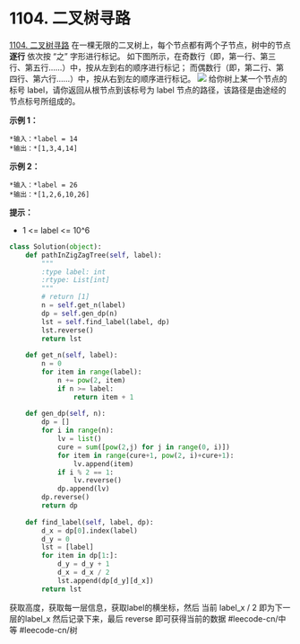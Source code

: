 # 1104. 二叉树寻路
  [1104. 二叉树寻路](https://leetcode-cn.com/problems/path-in-zigzag-labelled-binary-tree/) 
在一棵无限的二叉树上，每个节点都有两个子节点，树中的节点 **逐行** 依次按 “之” 字形进行标记。
如下图所示，在奇数行（即，第一行、第三行、第五行……）中，按从左到右的顺序进行标记；
而偶数行（即，第二行、第四行、第六行……）中，按从右到左的顺序进行标记。
![](1104.%20%E4%BA%8C%E5%8F%89%E6%A0%91%E5%AF%BB%E8%B7%AF/tree.png)
给你树上某一个节点的标号 label，请你返回从根节点到该标号为 label 节点的路径，该路径是由途经的节点标号所组成的。
 
**示例 1：**
```
*输入：*label = 14
*输出：*[1,3,4,14]
```
**示例 2：**
```
*输入：*label = 26
*输出：*[1,2,6,10,26]
```
**提示：**
* 1 <= label <= 10^6

```python
class Solution(object):
    def pathInZigZagTree(self, label):
        """
        :type label: int
        :rtype: List[int]
        """
        # return [1]
        n = self.get_n(label)
        dp = self.gen_dp(n)
        lst = self.find_label(label, dp)
        lst.reverse()
        return lst
        
    def get_n(self, label):
        n = 0
        for item in range(label):
            n += pow(2, item)
            if n >= label:
                return item + 1
            
    def gen_dp(self, n):
        dp = []
        for i in range(n):
            lv = list()
            cure = sum([pow(2,j) for j in range(0, i)])
            for item in range(cure+1, pow(2, i)+cure+1):
                lv.append(item)
            if i % 2 == 1:
                lv.reverse()
            dp.append(lv)
        dp.reverse()
        return dp
    
    def find_label(self, label, dp):
        d_x = dp[0].index(label)
        d_y = 0
        lst = [label]
        for item in dp[1:]:
            d_y = d_y + 1
            d_x = d_x / 2
            lst.append(dp[d_y][d_x])
        return lst
```

获取高度，获取每一层信息，获取label的横坐标，然后 当前 label_x / 2 即为下一层的label_x 然后记录下来，最后 reverse 即可获得当前的数据
#leecode-cn/中等 #leecode-cn/树
